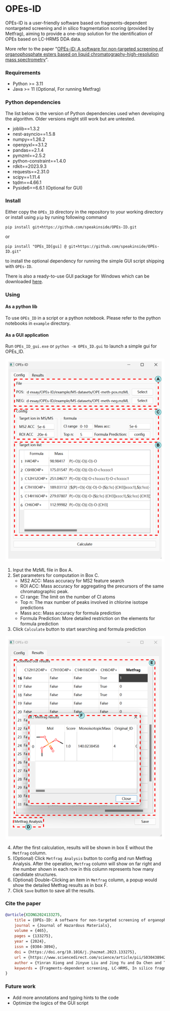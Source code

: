 OPEs-ID
=======

OPEs-ID is a user-friendly software based on fragments-dependent nontargeted screening and in silico fragmentation scoring (provided by Metfrag), aiming to provide a one-stop solution for the identification of OPEs based on LC-HRMS DDA data. 

More refer to the paper "[OPEs-ID: A software for non-targeted screening of organophosphate esters based on liquid chromatography-high-resolution mass spectrometry](https://doi.org/10.1016/j.jhazmat.2023.133275)".


### Requirements
- Python >= 3.11
- Java >= 11 (Optional, For running Metfrag)

### Python dependencies

The list below is the version of Python dependencies used when developing the algorithm. Older versions might still work but are untested.

- joblib==1.3.2
- nest-asyncio==1.5.8
- numpy==1.26.2
- openpyxl==3.1.2
- pandas==2.1.4
- pymzml==2.5.2
- python-constraint==1.4.0
- rdkit==2023.9.3
- requests==2.31.0
- scipy==1.11.4
- tqdm==4.66.1
- Pyside6==6.6.1 (Optional for GUI)

### Install
Either copy the `OPEs_ID` directory in the repository to your working directory or install using `pip` by runing following command

```
pip install git+https://github.com/speakinside/OPEs-ID.git
```

or

```
pip install "OPEs_ID[gui] @ git+https://github.com/speakinside/OPEs-ID.git"
```

to install the optional dependency for running the simple GUI script shipping with `OPEs-ID`.

There is also a ready-to-use GUI package for Windows which can be downloaded [here](https://github.com/speakinside/OPEs-ID/releases).

### Using

#### As a python lib
To use `OPEs_ID` in a script or a python notebook. Please refer to the python notebooks in `example` directory.

#### As a GUI application
Run `OPEs_ID_gui.exe` or `python -m OPEs_ID.gui` to launch a simple gui for OPEs_ID.

![](doc/fig1.png)

1. Input the MzML file in Box A.
2. Set parameters for computation in Box C. 
    - MS2 ACC: Mass accuracy for MS2 feature search
    - ROI ACC: Mass accuracy for aggregating the precursors of the same chromatographic peak.
    - Cl range: The limit on the number of Cl atoms
    - Top n: The max number of peaks involved in chlorine isotope predictions
    - Mass acc: Mass accuracy for formula prediction
    - Formula Prediction: More detailed restriction on the elements for formula prediction
3. Click `Calculate` button to start searching and formula prediction 

![](doc/fig2.png)

4. After the first calculation, results will be shown in box E without the `Metfrag` column.
5. (Optional) Click `Metfrag Analysis` button to config and run Metfrag Analysis. After the operation, `Metfrag` column will show on far right and the number shown in each row in this column represents how many candidate structures.
6. (Optional) Double-Clicking an item in `Metfrag` column, a popup would show the detailed Metfrag results as in box F.
7. Click `Save` button to save all the results.

### Cite the paper

```bibtex
@article{XIONG2024133275,
    title = {OPEs-ID: A software for non-targeted screening of organophosphate esters based on liquid chromatography-high-resolution mass spectrometry},
    journal = {Journal of Hazardous Materials},
    volume = {465},
    pages = {133275},
    year = {2024},
    issn = {0304-3894},
    doi = {https://doi.org/10.1016/j.jhazmat.2023.133275},
    url = {https://www.sciencedirect.com/science/article/pii/S0304389423025591},
    author = {Yinran Xiong and Jinyue Liu and Jing Yu and Da Chen and Tiantian Li and Fengli Zhou and Ting Wu and Xiaotu Liu and Yiping Du},
    keywords = {Fragments-dependent screening, LC-HRMS, In silico fragmentation, Isotopic pattern matching, Organophosphate esters (OPEs)},
}
```

### Future work

- Add more annotations and typing hints to the code
- Optimize the logics of the GUI script